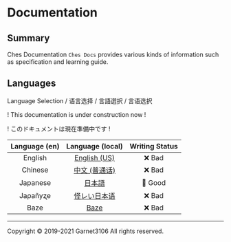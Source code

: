 # Documentation

## Summary

Ches Documentation `Ches Docs` provides various kinds of information such as specification and learning guide.

## Languages

Language Selection / 语言选择 / 言語選択 / 言语选択

! This documentation is under construction now !

! このドキュメントは現在準備中です !

|Language (en)|Language (local)|Writing Status|
|:-:|:-:|:-:|
|English|[English (US)](./en/index.md)|❌ Bad|
|Chinese|[中文 (普通话)](./zh/index.md)|❌ Bad|
|Japanese|[日本語](./ja/index.md)|🔵 Good|
|Jaρañyʐe|[怪レい日本语](./uja/index.md)|❌ Bad|
|Baze|[Baze](./bz/index.md)|❌ Bad|

---

Copyright © 2019-2021 Garnet3106 All rights reserved.
